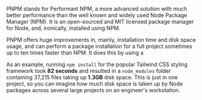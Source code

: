 PNPM stands for Performant NPM, a more advanced solution with much better performance than the well known and widely used Node Package Manager (NPM). It is an open-sourced and MIT licensed package manager for Node, and, ironically, installed using NPM.

PNPM offers huge improvements in, mainly, installation time and disk space usage, and can perform a package installation for a full project sometimes up to ten times faster than NPM. It does this by using a 

As an example, running `npm install` for the popular Tailwind CSS styling  framework took **82 seconds** and resulted in a `node_modules` folder containing 37,215 files taking up **1.3GB** disk space. This is just in one project, so you can imagine how much disk space is taken up by Node packages across several large projects on an engineer's workstation.